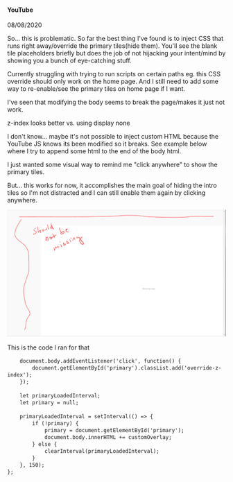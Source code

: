 #### YouTube

08/08/2020

So... this is problematic. So far the best thing I've found is to inject CSS that runs right away/override the primary tiles(hide them). You'll see the blank tile placeholders briefly but does the job of not hijacking your intent/mind by showing you a bunch of eye-catching stuff.

Currently struggling with trying to run scripts on certain paths eg. this CSS override should only work on the home page. And I still need to add some way to re-enable/see the primary tiles on home page if I want.

I've seen that modifying the body seems to break the page/makes it just not work.

z-index looks better vs. using display none

I don't know... maybe it's not possible to inject custom HTML because the YouTube JS knows its been modified so it breaks. See example below where I try to append some html to the end of the body html.

I just wanted some visual way to remind me "click anywhere" to show the primary tiles.

But... this works for now, it accomplishes the main goal of hiding the intro tiles so I'm not distracted and I can still enable them again by clicking anywhere.

![fail to inject custom HTML](./YouTube-inject-custom-html-fails.PNG)

This is the code I ran for that

```window.onload = () => {
    document.body.addEventListener('click', function() {
        document.getElementById('primary').classList.add('override-z-index');
    });

    let primaryLoadedInterval;
    let primary = null;

    primaryLoadedInterval = setInterval(() => {
        if (!primary) {
            primary = document.getElementById('primary');
            document.body.innerHTML += customOverlay;
        } else {
            clearInterval(primaryLoadedInterval);
        }
    }, 150);
};
```